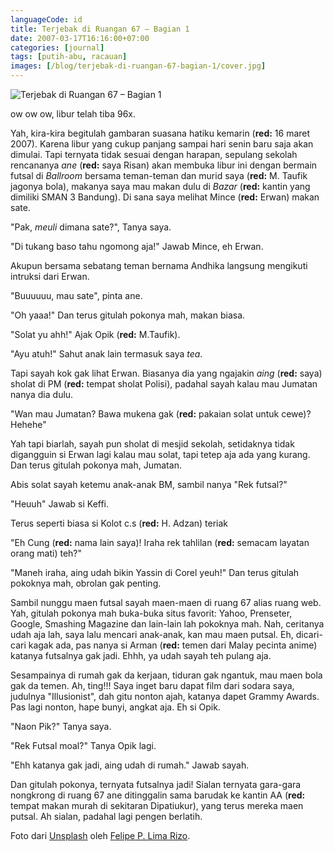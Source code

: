 ```yaml
---
languageCode: id
title: Terjebak di Ruangan 67 – Bagian 1
date: 2007-03-17T16:16:00+07:00
categories: [journal]
tags: [putih-abu, racauan]
images: [/blog/terjebak-di-ruangan-67-bagian-1/cover.jpg]
---
```

![Terjebak di Ruangan 67 – Bagian 1](cover.jpg)

ow ow ow, libur telah tiba 96x.

Yah, kira-kira begitulah gambaran suasana hatiku kemarin (**red:** 16 maret 2007). Karena libur yang cukup panjang sampai hari senin baru saja akan dimulai. Tapi ternyata tidak sesuai dengan harapan, sepulang sekolah rencananya *ane* (**red:** saya Risan) akan membuka libur ini dengan bermain futsal di *Ballroom* bersama teman-teman dan murid saya (**red:** M. Taufik jagonya bola), makanya saya mau makan dulu di *Bazar* (**red:** kantin yang dimiliki SMAN 3 Bandung). Di sana saya melihat Mince (**red:** Erwan) makan sate.


"Pak, *meuli* dimana sate?", Tanya saya.

"Di tukang baso tahu ngomong aja!" Jawab Mince, eh Erwan.

Akupun bersama sebatang teman bernama Andhika langsung mengikuti intruksi dari Erwan.

"Buuuuuu, mau sate", pinta ane.

"Oh yaaa!" Dan terus gitulah pokonya mah, makan biasa.

"Solat yu ahh!" Ajak Opik (**red:** M.Taufik).

"Ayu atuh!" Sahut anak lain termasuk saya *tea*.

Tapi sayah kok gak lihat Erwan. Biasanya dia yang ngajakin *aing* (**red:** saya) sholat di PM (**red:** tempat sholat Polisi), padahal sayah kalau mau Jumatan nanya dia dulu.

"Wan mau Jumatan? Bawa mukena gak (**red:** pakaian solat untuk cewe)? Hehehe"

Yah tapi biarlah, sayah pun sholat di mesjid sekolah, setidaknya tidak digangguin si Erwan lagi kalau mau solat, tapi tetep aja ada yang kurang. Dan terus gitulah pokonya mah, Jumatan.

Abis solat sayah ketemu anak-anak BM, sambil nanya "Rek futsal?"

"Heuuh" Jawab si Keffi.

Terus seperti biasa si Kolot c.s (**red:** H. Adzan) teriak

"Eh Cung (**red:** nama lain saya)! Iraha rek tahlilan (**red:** semacam layatan orang mati) teh?"

"Maneh iraha, aing udah bikin Yassin di Corel yeuh!" Dan terus gitulah pokoknya mah, obrolan gak penting.

Sambil nunggu maen futsal sayah maen-maen di ruang 67 alias ruang web. Yah, gitulah pokonya mah buka-buka situs favorit: Yahoo, Prenseter, Google, Smashing Magazine dan lain-lain lah pokoknya mah. Nah, ceritanya udah aja lah, saya lalu mencari anak-anak, kan mau maen putsal. Eh, dicari-cari kagak ada, pas nanya si Arman (**red:** temen dari Malay pecinta anime) katanya futsalnya gak jadi. Ehhh, ya udah sayah teh pulang aja.

Sesampainya di rumah gak da kerjaan, tiduran gak ngantuk, mau maen bola gak da temen. Ah, ting!!! Saya inget baru dapat film dari sodara saya, judulnya "Illusionist", dah gitu nonton ajah, katanya dapet Grammy Awards. Pas lagi nonton, hape bunyi, angkat aja. Eh si Opik.

"Naon Pik?" Tanya saya.

"Rek Futsal moal?" Tanya Opik lagi.

"Ehh katanya gak jadi, aing udah di rumah." Jawab sayah.

Dan gitulah pokonya, ternyata futsalnya jadi! Sialan ternyata gara-gara nongkrong di ruang 67 ane ditinggalin sama barudak ke kantin AA (**red:** tempat makan murah di sekitaran Dipatiukur), yang terus mereka maen putsal. Ah sialan, padahal lagi pengen berlatih.

Foto dari [Unsplash](https://unsplash.com/photos/JxVNc4QYGwc) oleh [Felipe P. Lima Rizo](https://unsplash.com/@plqml).
